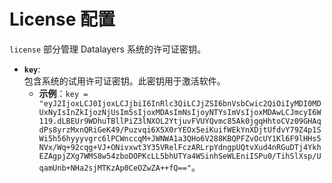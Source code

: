 # License 配置

`license` 部分管理 Datalayers 系统的许可证密钥。

- **`key`**:  
  包含系统的试用许可证密钥。此密钥用于激活软件。  
  - **示例**：`key = "eyJ2IjoxLCJ0IjoxLCJjbiI6InRlc3QiLCJjZSI6bnVsbCwic2QiOiIyMDI0MDUxNyIsInZkIjozNjUsIm5sIjoxMDAsImNsIjoyNTYsImVsIjoxMDAwLCJmcyI6W119.dLBEUr9WDhuTBllPiZ3lNXOL2YtjuvFVUYQvmc85Ak0jgqHhtoCVz09GHAqdPs8yrzMxnQRiGeK49/Puzvqi6X5X0rYEOx5eiKuifWEkYnXDjtUfdvY79Z4p1SWi5h56hyyyvgrc6lPCWnccqM+JWNWA1a3QHo6V288KBQPFZvOcUY1Kl6F9lHHs5NVx/Wq+92cqg+VJ+ONivxwt3Y35VRelFczARLrpYdngpUQtvXud4nRGuDTj4YkhEZAgpjZXg7WMS8w54zboDOPKcLL5bhUTYa4WSinhSeWLEniISPu0/TihSlXsp/UqamUnb+NHa2sjMTKzAp0CeOZwZA++fQ=="`。

